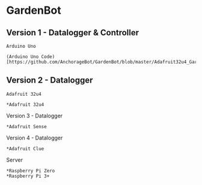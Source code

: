 # GardenBot

  ## Version 1 - Datalogger & Controller 
  
    Arduino Uno
  
    (Arduino Uno Code)[https://github.com/AnchorageBot/GardenBot/blob/master/Adafruit32u4_GardenBot.ino]
    
  ## Version 2 - Datalogger
  
    Adafruit 32u4 
  
    *Adafruit 32u4

  Version 3 - Datalogger
  
    *Adafruit Sense
  
  Version 4 - Datalogger
  
    *Adafruit Clue
  
  Server
  
    *Raspberry Pi Zero
    *Raspberry Pi 3+
